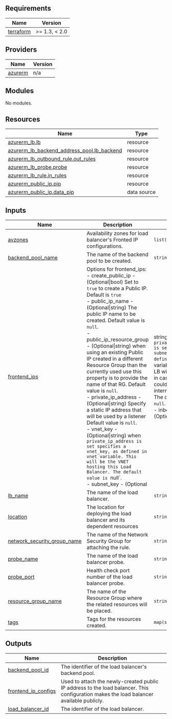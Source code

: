 ## Requirements

| Name | Version |
|------|---------|
| <a name="requirement_terraform"></a> [terraform](#requirement\_terraform) | >= 1.3, < 2.0 |

## Providers

| Name | Version |
|------|---------|
| <a name="provider_azurerm"></a> [azurerm](#provider\_azurerm) | n/a |

## Modules

No modules.

## Resources

| Name | Type |
|------|------|
| [azurerm_lb.lb](https://registry.terraform.io/providers/hashicorp/azurerm/latest/docs/resources/lb) | resource |
| [azurerm_lb_backend_address_pool.lb_backend](https://registry.terraform.io/providers/hashicorp/azurerm/latest/docs/resources/lb_backend_address_pool) | resource |
| [azurerm_lb_outbound_rule.out_rules](https://registry.terraform.io/providers/hashicorp/azurerm/latest/docs/resources/lb_outbound_rule) | resource |
| [azurerm_lb_probe.probe](https://registry.terraform.io/providers/hashicorp/azurerm/latest/docs/resources/lb_probe) | resource |
| [azurerm_lb_rule.in_rules](https://registry.terraform.io/providers/hashicorp/azurerm/latest/docs/resources/lb_rule) | resource |
| [azurerm_public_ip.pip](https://registry.terraform.io/providers/hashicorp/azurerm/latest/docs/resources/public_ip) | resource |
| [azurerm_public_ip.data_pip](https://registry.terraform.io/providers/hashicorp/azurerm/latest/docs/data-sources/public_ip) | data source |

## Inputs

| Name | Description | Type | Default | Required |
|------|-------------|------|---------|:--------:|
| <a name="input_avzones"></a> [avzones](#input\_avzones) | Availability zones for load balancer's Fronted IP configurations. | `list(string)` | `[]` | no |
| <a name="input_backend_pool_name"></a> [backend\_pool\_name](#input\_backend\_pool\_name) | The name of the backend pool to be created. | `string` | `"fortigate_backend"` | no |
| <a name="input_frontend_ips"></a> [frontend\_ips](#input\_frontend\_ips) | Options for frontend\_ips:<br>  - create\_public\_ip         - (Optional\|bool) Set to `true` to create a Public IP. Default is `true`<br>  - public\_ip\_name           - (Optional\|string) The public IP name to be created. Default value is `null`.<br>  - public\_ip\_resource\_group - (Optional\|string) when using an existing Public IP created in a different Resource Group than the currently used use this property is to provide the name of that RG. Default value is `null`.<br>  - private\_ip\_address       - (Optional\|string) Specify a static IP address that will be used by a listener Default value is `null`.<br>  - vnet\_key                 - (Optional\|string) when `private_ip_address is set specifies a vnet_key, as defined in vnet variable. This will be the VNET hosting this Load Balancer. The default value is `null`.<br>  - subnet_key               - (Optional|string) when `private\_ip\_address is set specifies a subnet's key (as defined in `vnet variable) to which the LB will be attached, in case of FortiGate could be a internal/trust subnet. The default value is `null`.<br>  - inbound_rules                 - (Optional|map) Same as inbound rules for the Load Balancer.<br>  - outbound_rules                - (Optional|map) Same as outbound rules for the Load Balancer.<br>  For more information about the inbound and outbound rules, please visit https://registry.terraform.io/providers/hashicorp/azurerm/3.116.0/docs/resources/lb_rule<br><br>    Options for inbound_rules:<br>      - protocol                  - (Required|string) Protocol used for communication, possible values are 'Tcp', 'Udp' or 'All'.<br>      - port                      - (Required|string) Communication port, this is both the front and the backend port.<br>      - backend_port              - (Optional|string) The backend port to forward traffic to the backend pool.<br>      - enable_floating_ip        - (Optional|string) Enables floating IP for the rule. A "floating” IP is reassigned to a secondary server in case the primary server fails. The default value is `true`.<br>      - load_distribution         - (Optional|string) Specifies the load balancing distribution type to be used by the Load Balancer. Possible values are: `Default`. The load balancer is configured to use a 5 tuple hash to map traffic to available servers.<br><br>    Options for outbound_rules:<br>      - protocol                  - (Optional|string) Protocol used for communication, possible values are 'Tcp', 'Udp' or 'All'. Possible values are `All`, `Tcp` and `Udp`.<br>      - allocated_outbound_ports  - (Optional|string) Number of ports allocated per instance. The default is `1024`.<br>      - enable_tcp_reset          - (Optional|boolean) Is TCP Reset enabled for this Load Balancer Rule? The default is `False`.<br>      - idle_timeout_in_minutes   - (Optional|boolean) Specifies the idle timeout in minutes for TCP connections. Valid values are between 4 and 30 minutes.<br><br>    For more information, please visit https://registry.terraform.io/providers/hashicorp/azurerm/3.62.0/docs/resources/lb_rule<br><br>Example<br>`<pre>frontend_ips = {<br>  webserver = {<br>    create_public_ip = true<br>    gwlb_key         = "gwlb"<br>    inbound_rules = {<br>      http = {<br>      enable_floating_ip = false<br>      port               = 80<br>      protocol           = "Tcp"<br>      }<br>      https = {<br>        enable_floating_ip = false<br>        port               = 443<br>        protocol           = "Tcp"<br>      }<br>    }<br>    outbound_rules = {<br>      outbound_tcp_rule = {<br>        protocol                 = "Tcp"<br>        allocated_outbound_ports = 1024<br>        idle_timeout_in_minutes  = 5<br>        port                     = "*"<br>      }<br>    }<br>  }<br>}</pre> | `map(any)` | n/a | yes |
| <a name="input_lb_name"></a> [lb\_name](#input\_lb\_name) | The name of the load balancer. | `string` | n/a | yes |
| <a name="input_location"></a> [location](#input\_location) | The location for deploying the load balancer and its dependent resources | `string` | n/a | yes |
| <a name="input_network_security_group_name"></a> [network\_security\_group\_name](#input\_network\_security\_group\_name) | The name of the Network Security Group for attaching the rule. | `string` | `null` | no |
| <a name="input_probe_name"></a> [probe\_name](#input\_probe\_name) | The name of the load balancer probe. | `string` | `"fgt_health_probe"` | no |
| <a name="input_probe_port"></a> [probe\_port](#input\_probe\_port) | Health check port number of the load balancer probe. | `string` | `"80"` | no |
| <a name="input_resource_group_name"></a> [resource\_group\_name](#input\_resource\_group\_name) | The name of the Resource Group where the related resources will be placed. | `string` | n/a | yes |
| <a name="input_tags"></a> [tags](#input\_tags) | Tags for the resources created. | `map(string)` | `{}` | no |

## Outputs

| Name | Description |
|------|-------------|
| <a name="output_backend_pool_id"></a> [backend\_pool\_id](#output\_backend\_pool\_id) | The identifier of the load balancer's backend pool. |
| <a name="output_frontend_ip_configs"></a> [frontend\_ip\_configs](#output\_frontend\_ip\_configs) | Used to attach the newly-created public IP address to the load balancer. This configuration makes the load balancer available publicly. |
| <a name="output_load_balancer_id"></a> [load\_balancer\_id](#output\_load\_balancer\_id) | The identifier of the load balancer. |
